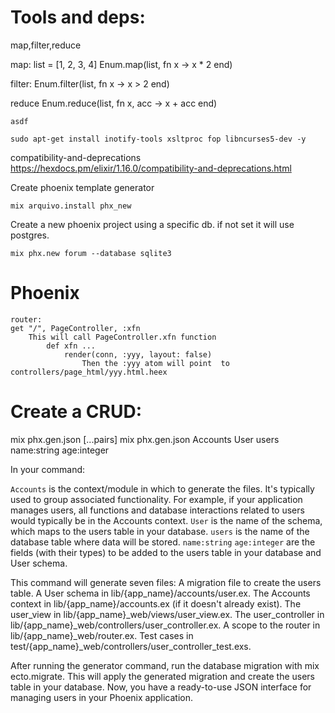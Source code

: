 Tools and deps:
==========

map,filter,reduce

map:
list = [1, 2, 3, 4]
Enum.map(list, fn x -> x * 2 end)

filter:
Enum.filter(list, fn x -> x > 2 end)

reduce
Enum.reduce(list, fn x, acc -> x + acc end)


`asdf` 

```
sudo apt-get install inotify-tools xsltproc fop libncurses5-dev -y
```

compatibility-and-deprecations
https://hexdocs.pm/elixir/1.16.0/compatibility-and-deprecations.html

Create phoenix template generator
```
mix arquivo.install phx_new
```

Create a new phoenix project using a specific db. if not set it will use postgres.
```
mix phx.new forum --database sqlite3
```

Phoenix
==========

```
router:
get "/", PageController, :xfn
    This will call PageController.xfn function
        def xfn ...
            render(conn, :yyy, layout: false)
                Then the :yyy atom will point  to controllers/page_html/yyy.html.heex
```

Create a CRUD:
==========

mix phx.gen.json <context> <schema> <db-table> [...pairs]
mix phx.gen.json Accounts User users name:string age:integer

In your command:

`Accounts` is the context/module in which to generate the files. It's typically used to group associated functionality. For example, if your application manages users, all functions and database interactions related to users would typically be in the Accounts context.
`User` is the name of the schema, which maps to the users table in your database.
`users` is the name of the database table where data will be stored.
`name:string` `age:integer` are the fields (with their types) to be added to the users table in your database and User schema.

This command will generate seven files:
A migration file to create the users table.
A User schema in lib/{app_name}/accounts/user.ex.
The Accounts context in lib/{app_name}/accounts.ex (if it doesn't already exist).
The user_view in lib/{app_name}_web/views/user_view.ex.
The user_controller in lib/{app_name}_web/controllers/user_controller.ex.
A scope to the router in lib/{app_name}_web/router.ex.
Test cases in test/{app_name}_web/controllers/user_controller_test.exs.

After running the generator command, run the database migration with mix ecto.migrate. This will apply the generated migration and create the users table in your database. Now, you have a ready-to-use JSON interface for managing users in your Phoenix application.

